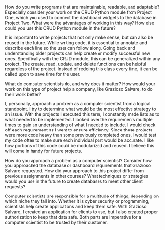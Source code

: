 How do you write programs that are maintainable, readable, and adaptable? Especially consider your work on the CRUD Python module from Project One, which you used to connect the dashboard widgets to the database in Project Two. What were the advantages of working in this way? How else could you use this CRUD Python module in the future?

It is important to write projects that not only make sense, but can also be reused in the future. While writing code, it is essential to annotate and describe each line so the user can follow along. Going back and understanding older projects can help create or modify successful new ones. Specifically with the CRUD module, this can be generalized within any project. The create, read, update, and delete functions can be helpful regardless of the project. Instead of redoing this class every time, it can be called upon to save time for the user. 

What do computer scientists do, and why does it matter? How would your work on this type of project help a company, like Grazioso Salvare, to do their work better? 

I, personally, approach a problem as a computer scientist from a logical standpoint. I try to determine what would be the most effective strategy to an issue. With the projects I executed this term, I constantly made lists as to what needed to be implemented. I looked over the requirements multiple times to gain an understanding of what I needed to include. I would check off each requirement as I went to ensure efficiency. Since these projects were more code heavy than some previously completed ones, I would test my code often to make sure each individual part would be accurate. I like how portions of this code could be modularized and reused. I believe this will come in handy for future projects.

 How do you approach a problem as a computer scientist? Consider how you approached the database or dashboard requirements that Grazioso Salvare requested. How did your approach to this project differ from previous assignments in other courses? What techniques or strategies would you use in the future to create databases to meet other client requests?
 
Computer scientists are responsible for a multitude of things, depending on which niche they fall into. Whether it is cyber security or programming, scientists help create applications and keep them safe. With Grazioso Salvare, I created an application for clients to use, but I also created proper authorization to keep that data safe. Both parts are imperative for a computer scientist to be trusted by their customer. 

